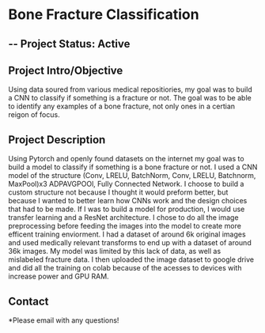 # Bone Fracture Classification

## -- Project Status: Active

## Project Intro/Objective

Using data soured from various medical repositiories, my goal was to build a CNN to classify if something is a fracture or not. The goal was to be able to identify any examples of a bone fracture, not only ones in a certian reigon of focus.

## Project Description

Using Pytorch and openly found datasets on the internet my goal was to build a model to classify if something is a bone fracture or not. I used a CNN model of the structure (Conv, LRELU, BatchNorm, Conv, LRELU, Batchnorm, MaxPool)x3 ADPAVGPOOl, Fully Connected Network. I choose to build a custom structure not because I thought it would preform better, but because I wanted to better learn how CNNs work and the design choices that had to be made. If I was to build a model for production, I would use transfer learning and a ResNet architecture. I chose to do all the image preprocessing before feeding the images into the model to create more efficent training enviorment. I had a dataset of around 6k original images and used medically relevant transforms to end up with a dataset of around 36k images. My model was limited by this lack of data, as well as mislabeled fracture data. I then uploaded the image dataset to google drive and did all the training on colab because of the acesses to devices with increase power and GPU RAM.

## Contact

*Please email with any questions!
